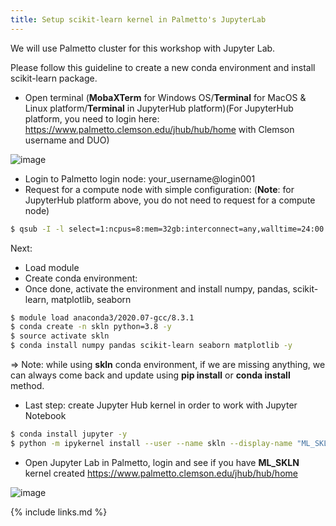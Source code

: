 ```yaml
---
title: Setup scikit-learn kernel in Palmetto's JupyterLab
---
```


We will use Palmetto cluster for this workshop with Jupyter Lab.

Please follow this guideline to create a new conda environment and install scikit-learn package.

- Open terminal (**MobaXTerm** for Windows OS/**Terminal** for MacOS & Linux platform/**Terminal** in JupyterHub platform)(For JupyterHub platform, you need to login here: https://www.palmetto.clemson.edu/jhub/hub/home with Clemson username and DUO)

![image](https://user-images.githubusercontent.com/43855029/120862838-98201c80-c557-11eb-8c80-73832a802412.png)

- Login to Palmetto login node: your_username@login001
- Request for a compute node with simple configuration: (**Note**: for JupyterHub platform above, you do not need to request for a compute node)

```bash
$ qsub -I -l select=1:ncpus=8:mem=32gb:interconnect=any,walltime=24:00:00
```
Next:

- Load module
- Create conda environment:
- Once done, activate the environment and install numpy, pandas, scikit-learn, matplotlib, seaborn

```bash
$ module load anaconda3/2020.07-gcc/8.3.1
$ conda create -n skln python=3.8 -y
$ source activate skln
$ conda install numpy pandas scikit-learn seaborn matplotlib -y
```

=> Note: while using **skln** conda environment, if we are missing anything, we can always come back and update using **pip install**
or **conda install** method.

- Last step: create Jupyter Hub kernel in order to work with Jupyter Notebook

```bash
$ conda install jupyter -y
$ python -m ipykernel install --user --name skln --display-name "ML_SKLN"
```


- Open Jupyter Lab in Palmetto, login and see if you have **ML_SKLN** kernel created
https://www.palmetto.clemson.edu/jhub/hub/home

![image](https://user-images.githubusercontent.com/43855029/117862252-74bbc780-b260-11eb-8dbb-4a07ae955c54.png)

{% include links.md %}
